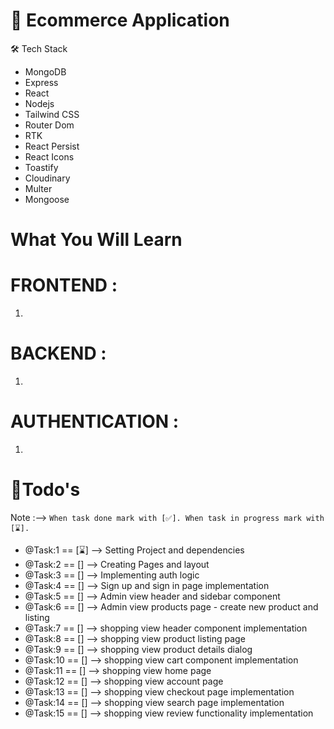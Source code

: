 # 🚀 Ecommerce Application

🛠 Tech Stack
- MongoDB
- Express
- React
- Nodejs
- Tailwind CSS
- Router Dom
- RTK
- React Persist
- React Icons
- Toastify
- Cloudinary
- Multer
- Mongoose

# What You Will Learn 

# FRONTEND : 
1) 

# BACKEND : 
1) 

# AUTHENTICATION : 
1) 

# 📌Todo's
Note :--> `When task done mark with [✅]. When task in progress mark with [⌛].`

- @Task:1 == [⌛] --> Setting Project and dependencies
- @Task:2 == [] --> Creating Pages and layout
- @Task:3 == [] --> Implementing auth logic
- @Task:4 == [] --> Sign up and sign in page implementation
- @Task:5 == [] --> Admin view header and sidebar component
- @Task:6 == [] --> Admin view products page - create new product and listing
- @Task:7 == [] --> shopping view header component implementation
- @Task:8 == [] --> shopping view product listing page
- @Task:9 == [] --> shopping view product details dialog
- @Task:10 == [] --> shopping view cart component implementation
- @Task:11 == [] --> shopping view home page
- @Task:12 == [] --> shopping view account page
- @Task:13 == [] --> shopping view checkout page implementation
- @Task:14 == [] --> shopping view search page implementation
- @Task:15 == [] --> shopping view review functionality implementation